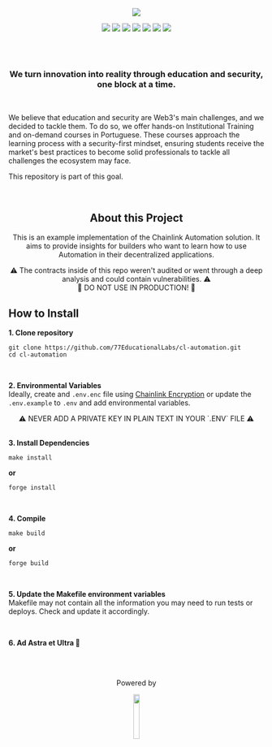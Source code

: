 <p align="center">
  <img src="https://blogger.googleusercontent.com/img/a/AVvXsEjUWPyYTDpJuajmaMWwVL235t05jfFd_jkUKR6N0ZKvhqpd6jhPwmFY-d5gCuFzThgvVrTg2mFce0l2GqxyrsXlyb8x6Cs-i7OdCuiQWDiI23n8sMH8b0e0ypL-gLx_6fXoUNtQ7eA30JlhUSM2M0x0aowilfSj1ORA40QYcLF2hj2kFScWIu2DLvAcCAw=s16000">
</p>

<p align="center">
  <a href="https://linktree.com/77innovationlabs" target="_blank"><img src="https://img.shields.io/badge/linktree-5b5b5b?style=for-the-badge&logo=linktree&logoColor=white" target="_blank"></a>
  <a href="https://www.linkedin.com/company/77innovationlabs/" target="_blank"><img src="https://img.shields.io/badge/-LinkedIn-3090E6?style=for-the-badge&logo=linkedin&logoColor=white" target="_blank"></a>
  <a href="https://www.77innovationlabs.com/" target="_blank"><img src="https://img.shields.io/badge/website-262262?style=for-the-badge&logo=www&logoColor=white"></a>
  <a href="https://www.instagram.com/77innovationlabs" target="_blank"><img src="https://img.shields.io/badge/instagram-5b5b5b?style=for-the-badge&logo=instagram&logoColor=white"></a>
  <a href="https://x.com/77innovationlab" target="_blank"><img src="https://img.shields.io/badge/x-3090E6?style=for-the-badge&logoColor=white"></a>
  <a href="https://discord.gg/H2UpdzbbRJ" target="_blank"><img src="https://img.shields.io/badge/discord-262262?style=for-the-badge&logo=discord&logoColor=white"></a>
  <a href="https://tiktok.com/@77innovationlabs" target="_blank"><img src="https://img.shields.io/badge/tiktok-5b5b5b?style=for-the-badge&logo=tiktok&logoColor=white"></a>
</p>

</br>
</br>

<div align="center">
<h3> 
  We turn innovation into reality through education and security, one block at a time.
</h3>
</div>

<br>

We believe that education and security are Web3's main challenges, and we decided to tackle them. To do so, we offer hands-on Institutional Training and on-demand courses in Portuguese. These courses approach the learning process with a security-first mindset, ensuring students receive the market's best practices to become solid professionals to tackle all challenges the ecosystem may face.

This repository is part of this goal.

</br>
<div align="center">

## About this Project
This is an example implementation of the Chainlink Automation solution. It aims to provide insights for builders who want to learn how to use Automation in their decentralized applications.


⚠️ The contracts inside of this repo weren't audited or went through a deep analysis and could contain vulnerabilities. ⚠️
<br/>
🚨 DO NOT USE IN PRODUCTION! 🚨

</div>

## How to Install

**1. Clone repository**

```
git clone https://github.com/77EducationalLabs/cl-automation.git
cd cl-automation
```

<br>

**2. Environmental Variables**
<br>
Ideally, create and `.env.enc` file using [Chainlink Encryption](https://www.npmjs.com/package/@chainlink/env-enc) or update the `.env.example` to `.env` and add environmental variables.

<div align="center"> ⚠️ NEVER ADD A PRIVATE KEY IN PLAIN TEXT IN YOUR `.ENV` FILE ⚠️ </div>

<br>

**3. Install Dependencies**

```
make install
```

**or**

```
forge install
```

<br>

**4. Compile**

```
make build
```

**or**

```
forge build
```

<br>

**5. Update the Makefile environment variables**
<br>
Makefile may not contain all the information you may need to run tests or deploys. Check and update it accordingly.

<br>

**6. Ad Astra et Ultra 🚀**

</br>
</br>

<div align="center">
  <p> Powered by </p>
  <img src="https://blogger.googleusercontent.com/img/a/AVvXsEgKM5h5oO-Jl7faARzR0q2tF3_zCRIQ_Rb6CpwpyMuPg9rsqx_QbcuyHXrV5mO8Jp6qexGsHomTpyqwKqPUucLPmuAF39dyqsdyFBXYvmqzIXOC-9GU3ylyFpR2mn7KmSnuoNhfmmw1DRL3cuqLGDVpNmCF9MCrlivTQH0Xq3NJcAKPR-2GuQHLvX9WMls=s16000" width="15%">
</div>
